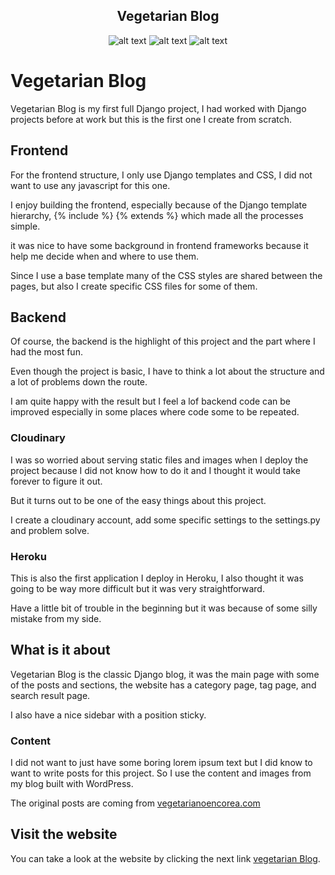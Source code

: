 
<div align="center">
<h2>Vegetarian Blog</h1>
  
![alt text](https://img.shields.io/badge/My%20first%20website-2.0.4-green)  ![alt text](https://img.shields.io/badge/Made%20by-Max-brightgreen) ![alt text](https://img.shields.io/badge/Made%20With-Django.js-darkgreen)
</div>

# Vegetarian Blog

Vegetarian Blog is my first full Django project, I had worked with Django projects before at work but this is the first one I create from scratch.

## Frontend

For the frontend structure, I only use Django templates and CSS, I did not want to use any javascript for this one.

I enjoy building the frontend, especially because of the Django template hierarchy,  {% include %}   {% extends %}  which made all the processes simple.

it was nice to have some background in frontend frameworks because it help me decide when and where to use them.

Since I use a base template many of the CSS styles are shared between the pages, but also I create specific CSS files for some of them.

## Backend

Of course, the backend is the highlight of this project and the part where I had the most fun.

Even though the project is basic, I have to think a lot about the structure and a lot of problems down the route.

I am quite happy with the result but I feel a lof backend code can be improved especially in some places where code some to be repeated.

### Cloudinary

I was so worried about serving static files and images when I deploy the project because I did not know how to do it and I thought it would take forever to figure it out.

But it turns out to be one of the easy things about this project.

I create a cloudinary account, add some specific settings to the settings.py and problem solve.

### Heroku

This is also the first application I deploy in Heroku, I also thought it was going to be way more difficult but it was very straightforward.

Have a little bit of trouble in the beginning but it was because of some silly mistake from my side.

## What is it about
Vegetarian Blog is the classic Django blog, it was the main page with some of the posts and sections, the website has a category page, tag page, and search result page.

I also have a nice sidebar with a position sticky.

### Content

I did not want to just have some boring lorem ipsum text but I did know to want to write posts for this project. So I use the content and images from my blog built with WordPress.

The original posts are coming from [vegetarianoencorea.com](https://vegetarianoencorea.com/)

## Visit the website

You can take a look at the website by clicking the next link [vegetarian Blog](https://vegetarian-blog.herokuapp.com/).
